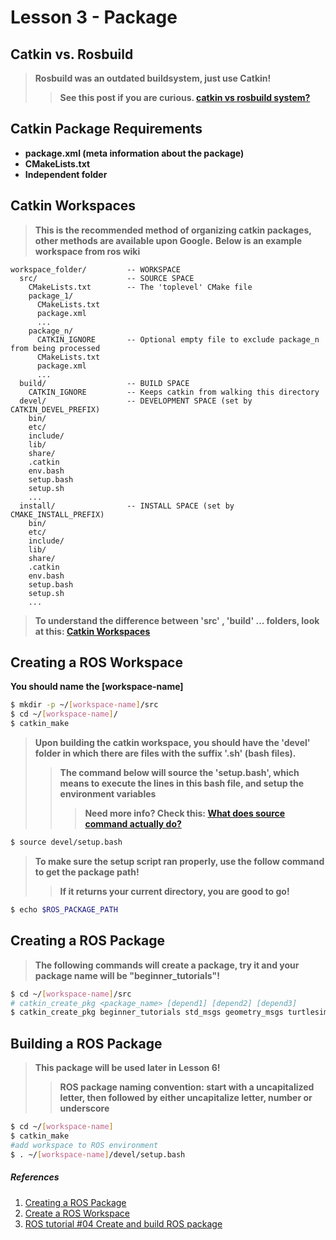 # Lesson 3 - Package

## Catkin vs. Rosbuild
>**Rosbuild was an outdated buildsystem, just use Catkin!**
>>**See this post if you are curious. [catkin vs rosbuild system?](https://answers.ros.org/question/125901/catkin-vs-rosbuild-system/)** 


## Catkin Package Requirements
- **package.xml (meta information about the package)**
- **CMakeLists.txt**
- **Independent folder**

## Catkin Workspaces
>**This is the recommended method of organizing catkin packages, other methods are available upon Google.**
**Below is an example workspace from ros wiki**

```
workspace_folder/         -- WORKSPACE
  src/                    -- SOURCE SPACE
    CMakeLists.txt        -- The 'toplevel' CMake file
    package_1/
      CMakeLists.txt
      package.xml
      ...
    package_n/
      CATKIN_IGNORE       -- Optional empty file to exclude package_n from being processed
      CMakeLists.txt
      package.xml
      ...
  build/                  -- BUILD SPACE
    CATKIN_IGNORE         -- Keeps catkin from walking this directory
  devel/                  -- DEVELOPMENT SPACE (set by CATKIN_DEVEL_PREFIX)
    bin/
    etc/
    include/
    lib/
    share/
    .catkin
    env.bash
    setup.bash
    setup.sh
    ...
  install/                -- INSTALL SPACE (set by CMAKE_INSTALL_PREFIX)
    bin/
    etc/
    include/
    lib/
    share/
    .catkin             
    env.bash
    setup.bash
    setup.sh
    ...
```
>**To understand the difference between 'src' , 'build' ... folders, look at this: [Catkin Workspaces](https://wiki.ros.org/catkin/workspaces)**

## Creating a ROS Workspace
**You should name the [workspace-name]**
```bash
$ mkdir -p ~/[workspace-name]/src 
$ cd ~/[workspace-name]/
$ catkin_make
```

> **Upon building the catkin workspace, you should have the 'devel' folder in which there are files with the suffix '.sh' (bash files).**
>> **The command below will source the 'setup.bash', which means to execute the lines in this bash file, and setup the environment variables**
>>>**Need more info? Check this: [What does source command actually do?](https://answers.ros.org/question/188309/what-does-source-command-actually-do/)** 
```bash
$ source devel/setup.bash
```
>**To make sure the setup script ran properly, use the follow command to get the package path!**
>>**If it returns your current directory, you are good to go!**
```bash
$ echo $ROS_PACKAGE_PATH
```

## Creating a ROS Package
>**The following commands will create a package, try it and your package name will be "beginner_tutorials"!**
```bash
$ cd ~/[workspace-name]/src
# catkin_create_pkg <package_name> [depend1] [depend2] [depend3]
$ catkin_create_pkg beginner_tutorials std_msgs geometry_msgs turtlesim rospy roscpp
```
## Building a ROS Package
>**This package will be used later in Lesson 6!**
>>**ROS package naming convention: start with a uncapitalized letter, then followed by either uncapitalize letter, number or underscore** 
```bash
$ cd ~/[workspace-name]
$ catkin_make
#add workspace to ROS environment
$ . ~/[workspace-name]/devel/setup.bash
```


##### *References*
1. [Creating a ROS Package](http://wiki.ros.org/ROS/Tutorials/CreatingPackage)
2. [Create a ROS Workspace](http://wiki.ros.org/ROS/Tutorials/InstallingandConfiguringROSEnvironment)
3. [ROS tutorial #04 Create and build ROS package](https://www.youtube.com/watch?v=4j_jsqdqLoM&list=PLk51HrKSBQ8-jTgD0qgRp1vmQeVSJ5SQC&index=4&ab_channel=ShawnChen)
